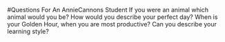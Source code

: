 #Questions For An AnnieCannons Student
If you were an animal which animal would you be?
How would you describe your perfect day?
When is your Golden Hour, when you are most productive?
Can you describe your learning style?
